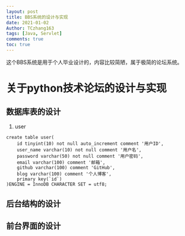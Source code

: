 ```yaml
---
layout: post
title: BBS系统的设计与实现
date: 2021-01-02
Author: TCzhang163
tags: [Java, Servlet]
comments: true
toc: true
---
```


这个BBS系统是用于个人毕业设计的，内容比较简陋，属于极简的论坛系统。



<!-- more -->

# 关于python技术论坛的设计与实现

## 数据库表的设计

1. user

```mysql
create table user(
	id tinyint(10) not null auto_increment comment '用户ID',
	user_name varchar(10) not null comment '用户名',
	password varchar(50) not null comment '用户密码',
	email varchar(100) comment '邮箱',
	github varchar(100) comment 'GitHub',
	blog varchar(100) comment '个人博客',
	primary key(`id`)
)ENGINE = InnoDB CHARACTER SET = utf8;
```

## 后台结构的设计


## 前台界面的设计